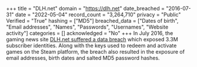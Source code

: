 +++
title = "DLH.net"
domain = "https://dlh.net"
date_breached = "2016-07-31"
date = "2022-05-04"
record_count = "3,264,710"
privacy = "Public"
Verified = "True"
hashing = ["MD5"]
breached_data = ["Dates of birth", "Email addresses", "Names", "Passwords", "Usernames", "Website activity"]
categories = []
acknowledged = "No"
+++
In July 2016, the gaming news site <a href="http://www.zdnet.com/article/millions-of-steam-game-keys-stolen-after-site-hack/" target="_blank" rel="noopener">DLH.net suffered a data breach</a> which exposed 3.3M subscriber identities. Along with the keys used to redeem and activate games on the Steam platform, the breach also resulted in the exposure of email addresses, birth dates and salted MD5 password hashes.